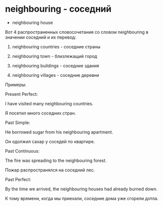 # neighbouring - соседний

- neighbouring house

Вот 4 распространенных словосочетания со словом neighbouring в значении соседний и их перевод:

1. neighbouring countries - соседние страны

2. neighbouring town - близлежащий город

3. neighbouring buildings - соседние здания

4. neighbouring villages - соседние деревни

Примеры:

Present Perfect:

I have visited many neighbouring countries.

Я посетил много соседних стран.

Past Simple:

He borrowed sugar from his neighbouring apartment.

Он одолжил сахар у соседей по квартире.

Past Continuous:

The fire was spreading to the neighbouring forest.

Пожар распространялся на соседний лес.

Past Perfect:

By the time we arrived, the neighbouring houses had already burned down.

К тому времени, когда мы приехали, соседние дома уже сгорели дотла.
